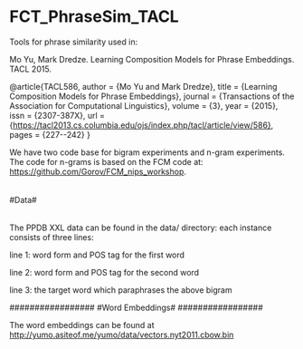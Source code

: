 # FCT_PhraseSim_TACL
Tools for phrase similarity used in:

Mo Yu, Mark Dredze. Learning Composition Models for Phrase Embeddings. TACL 2015.

@article{TACL586,
        author = {Mo Yu and Mark Dredze},
        title = {Learning Composition Models for Phrase Embeddings},
        journal = {Transactions of the Association for Computational Linguistics},
        volume = {3},
        year = {2015},
        issn = {2307-387X},
        url =
{https://tacl2013.cs.columbia.edu/ojs/index.php/tacl/article/view/586},
        pages = {227--242}
}

We have two code base for bigram experiments and n-gram experiments. The code for n-grams is based on the FCM code at: https://github.com/Gorov/FCM_nips_workshop.

######
#Data#
######

The PPDB XXL data can be found in the data/ directory: each instance consists of three lines:

line 1: word form and POS tag for the first word

line 2: word form and POS tag for the second word

line 3: the target word which paraphrases the above bigram

#################
#Word Embeddings#
#################

The word embeddings can be found at http://yumo.asiteof.me/yumo/data/vectors.nyt2011.cbow.bin

